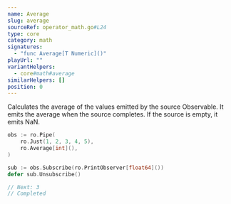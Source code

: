 ```yaml
---
name: Average
slug: average
sourceRef: operator_math.go#L24
type: core
category: math
signatures:
  - "func Average[T Numeric]()"
playUrl: ""
variantHelpers:
  - core#math#average
similarHelpers: []
position: 0
---
```


Calculates the average of the values emitted by the source Observable. It emits the average when the source completes. If the source is empty, it emits NaN.

```go
obs := ro.Pipe(
    ro.Just(1, 2, 3, 4, 5),
    ro.Average[int](),
)

sub := obs.Subscribe(ro.PrintObserver[float64]())
defer sub.Unsubscribe()

// Next: 3
// Completed
```